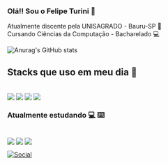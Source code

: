 
### Olá!! Sou o Felipe Turini 👋
Atualmente discente pela UNISAGRADO - Bauru-SP 🏫 <br>
Cursando Ciências da Computação - Bacharelado 💻

![Anurag's GitHub stats](https://github-readme-stats.vercel.app/api?username=jturini&show_icons=true&theme=merko)

## Stacks que uso em meu dia 📅

<div style="display: inline_block"> <br/>
    <img align="center" src="https://img.shields.io/badge/C%23-239120?style=for-the-badge&logo=c-sharp&logoColor=white">
    <img align="center" src="https://img.shields.io/badge/HTML5-E34F26?style=for-the-badge&logo=html5&logoColor=white">
    <img align="center" src="https://img.shields.io/badge/CSS3-1572B6?style=for-the-badge&logo=css3&logoColor=white">
    <img align="center" src="https://img.shields.io/badge/Bootstrap-563D7C?style=for-the-badge&logo=bootstrap&logoColor=white">
</div>
    
### Atualmente estudando 💻 ⌨️

<div style="display: inline_block"> <br/>
    <img align="center" src="https://img.shields.io/badge/.NET-5C2D91?style=for-the-badge&logo=.net&logoColor=white">
    <img align="center" src="https://img.shields.io/badge/C%23-239120?style=for-the-badge&logo=c-sharp&logoColor=white">
    <img align="center" src="https://img.shields.io/badge/Oracle-F80000?style=for-the-badge&logo=oracle&logoColor=black">
</div>
    
  
[![Social](https://img.shields.io/badge/LinkedIn-0077B5?style=for-the-badge&logo=linkedin&logoColor=white)](https://www.linkedin.com/in/felipe-jeske-turini-8b7a8926b/)
